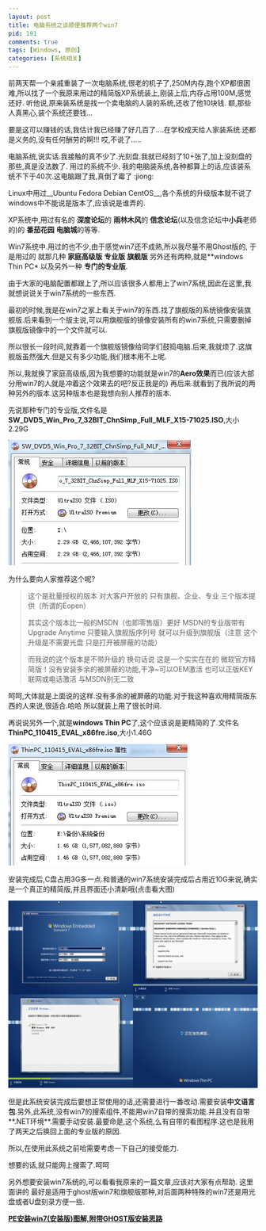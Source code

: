 ```yaml
--- 
layout: post
title: 电脑系统之谈顺便推荐两个win7
pid: 191
comments: true
tags: [Windows, 原创]
categories: [系统相关]
---
```

前两天帮一个亲戚重装了一次电脑系统,很老的机子了,250M内存,跑个XP都很困难,所以找了一个我原来用过的精简版XP系统装上,刚装上后,内存占用100M,感觉还好.
听他说,原来装系统是找一个卖电脑的人装的系统,还收了他10块钱.
额,那些人真黑心,装个系统还要钱...

要是这可以赚钱的话,我估计我已经赚了好几百了....在学校成天给人家装系统.还都是义务的,没有任何酬劳的啊!!! 哎,不说了.....

电脑系统,说实话.我接触的真不少了.光刻盘.我就已经刻了10+张了,加上没刻盘的那些,真是没法数了.
用过的系统不少. 我的电脑装系统,各种都算上的话,应该装系统不下于40次.这电脑跟了我,真倒了霉了 :jiong:

Linux中用过__Ubuntu Fedora Debian CentOS__,各个系统的升级版本就不说了
windows中不能说是版本了,应该说是谁弄的.

XP系统中,用过有名的 **深度论坛**的 **雨林木风**的 **信念论坛**(以及信念论坛中**小兵**老师的)的 **番茄花园** **电脑城**的等等.

Win7系统中.用过的也不少,由于感觉win7还不成熟,所以我尽量不用Ghost版的, 于是用过的 就那几种 **家庭高级版** **专业版** **旗舰版** 另外还有两种,就是**windows Thin PC* 以及另外一种 **专门的专业版**.

由于大家的电脑配置都跟上了,所以应该很多人都用上了win7系统,因此在这里,我就想说说关于win7系统的一些东西.

最初的时候,我是在win7之家上看关于win7的东西.找了旗舰版的系统镜像安装旗舰版.后来看到一个版主说,可以用旗舰版的镜像安装所有的win7系统,只需要删掉旗舰版镜像中的一个文件就可以.

所以很长一段时间,就靠着一个旗舰版镜像给同学们鼓捣电脑.后来,我就烦了.这旗舰版虽然强大.但是又有多少功能,我们根本用不上呢.

所以,我就换了家庭高级版,因为我想要的功能就是win7的**Aero效果**而已(应该大部分用win7的人就是冲着这个效果去的吧?反正我是的)
再后来.就看到了我所说的两种另外的版本.这另种版本也是我想向别人推荐的版本.

先说那种专门的专业版,文件名是 **SW_DVD5_Win_Pro_7_32BIT_ChnSimp_Full_MLF_X15-71025.ISO**,大小2.29G

![](/uploads/2011/07/20_01.jpg)

为什么要向人家推荐这个呢?
>这个是批量授权的版本 对大客户开放的 只有旗舰、企业、专业 三个版本提供（所谓的Eopen） 
>
>其实这个版本比一般的MSDN（也即零售版）更好 MSDN的专业版带有Upgrade Anytime 只要输入旗舰版序列号 就可以升级到旗舰版（注意 这个升级是不需要光盘 只是打开被屏蔽的功能） 
>
>而我说的这个版本是不带升级的 换句话说 这是一个实实在在的 微软官方精简版！没有安装多余的被屏蔽的功能,干净~可以OEM激活 也可以正版KEY联网或电话激活 与MSDN别无二致

呵呵,大体就是上面说的这样.没有多余的被屏蔽的功能.对于我这种喜欢用精简版东西的人来说,很适合.哈哈 所以就装上用了很长时间.

再说说另外一个,就是**windows Thin PC**了,这个应该说是更精简的了.文件名 **ThinPC_110415_EVAL_x86fre.iso**,大小1.46G

![](/uploads/2011/07/20_02.jpg)

安装完成后,C盘占用3G多一点.和普通的win7系统安装完成后占用近10G来说,确实是一个真正的精简版,并且界面还小清新哦(点击看大图)

![](/uploads/2011/07/20_03.jpg)

但是此系统安装完成后要想正常使用的话,还需要进行一番改动.需要安装**中文语言包**.另外,此系统,没有win7的搜索组件,不能用win7自带的搜索功能.并且没有自带**.NET环境**.需要手动安装.最要命是,这个系统,么有自带的看图程序.这也是我用了两天之后换回上面的专业版的原因.

所以,在使用此系统之前哈需要考虑一下自己的接受能力.

想要的话,就只能网上搜索了.呵呵

另外想要安装win7系统的,可以看看我原来的一篇文章,应该对大家有点帮助. 这里面讲的 最好是适用于ghost版win7和旗舰版那种,对后面两种特殊的win7还是用光盘或者U盘刻录方便一些.

**[PE安装win7(安装版)图解,附带GHOST版安装思路](/2011/03/16-pe-win7-ghost.html)**
